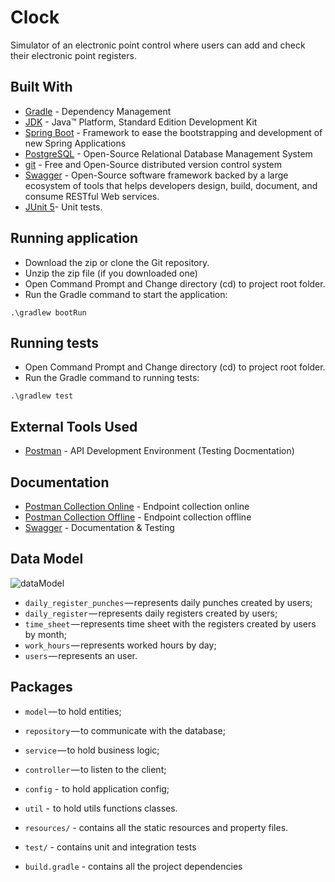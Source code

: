 # Clock

Simulator of an electronic point control where users can add and check their electronic point registers.


## Built With

* 	[Gradle](https://gradle.org/) - Dependency Management
* 	[JDK](https://www.oracle.com/technetwork/pt/java/javase/downloads/jdk8-downloads-2133151.html) - Java™ Platform, Standard Edition Development Kit 
* 	[Spring Boot](https://spring.io/projects/spring-boot) - Framework to ease the bootstrapping and development of new Spring 
Applications
* 	[PostgreSQL](https://www.postgresql.org/) - Open-Source Relational Database Management System
* 	[git](https://git-scm.com/) - Free and Open-Source distributed version control system 
* 	[Swagger](https://swagger.io/) - Open-Source software framework backed by a large ecosystem of tools that helps developers design, build, document, and consume RESTful Web services.
*   [JUnit 5](https://junit.org/junit5/)- Unit tests.


## Running application 

- Download the zip or clone the Git repository.
- Unzip the zip file (if you downloaded one)
- Open Command Prompt and Change directory (cd) to project root folder.
- Run the Gradle command to start the application:
```shell
.\gradlew bootRun
```

## Running tests
- Open Command Prompt and Change directory (cd) to project root folder.
- Run the Gradle command to running tests:
```shell
.\gradlew test
```

## External Tools Used

* [Postman](https://www.getpostman.com/) - API Development Environment (Testing Docmentation)

## Documentation

* [Postman Collection Online](https://documenter.getpostman.com/view/1520549/SWE6adbU?version=latest) - Endpoint collection online
* [Postman Collection Offline](https://github.com/gabrielibson/clock/clock.postman_collection.json) - Endpoint collection offline
* [Swagger](http://localhost:8080/swagger-ui.html) - Documentation & Testing

## Data Model

![dataModel](https://user-images.githubusercontent.com/3866759/70484670-55e55e80-1acb-11ea-8713-5930ef9255c4.png)

- `daily_register_punches` — represents daily punches created by users;
- `daily_register` — represents daily registers created by users;
- `time_sheet` — represents time sheet with the registers created by users by month;
- `work_hours` — represents worked hours by day;
- `users` — represents an user.


## Packages

- `model` — to hold entities;
- `repository` — to communicate with the database;
- `service` — to hold business logic;
- `controller` — to listen to the client;
- `config` -  to hold application config;
- `util` -  to hold utils functions classes.

- `resources/` - contains all the static resources and property files.

- `test/` - contains unit and integration tests

- `build.gradle` - contains all the project dependencies
